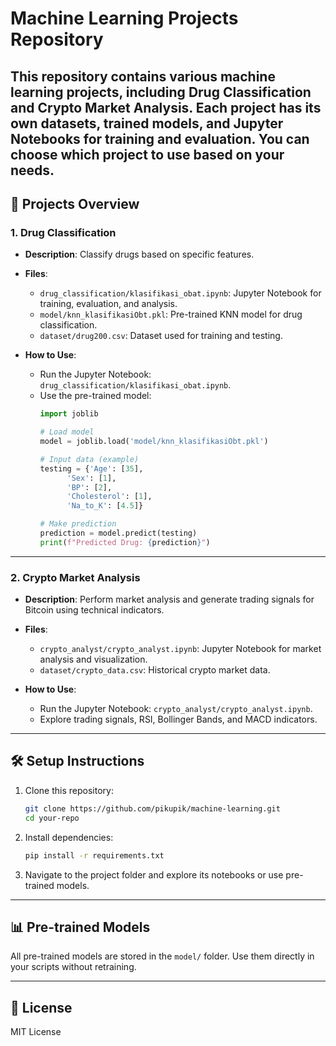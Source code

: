 # Machine Learning Projects Repository

This repository contains various machine learning projects, including **Drug Classification** and **Crypto Market Analysis**. Each project has its own datasets, trained models, and Jupyter Notebooks for training and evaluation. You can choose which project to use based on your needs.
---

## 🚀 Projects Overview

### 1. **Drug Classification**
- **Description**: Classify drugs based on specific features.
- **Files**:
  - `drug_classification/klasifikasi_obat.ipynb`: Jupyter Notebook for training, evaluation, and analysis.
  - `model/knn_klasifikasiObt.pkl`: Pre-trained KNN model for drug classification.
  - `dataset/drug200.csv`: Dataset used for training and testing.

- **How to Use**:
  - Run the Jupyter Notebook: `drug_classification/klasifikasi_obat.ipynb`.
  - Use the pre-trained model:
    ```python
    import joblib

    # Load model
    model = joblib.load('model/knn_klasifikasiObt.pkl')

    # Input data (example)
    testing = {'Age': [35],
          'Sex': [1],
          'BP': [2],
          'Cholesterol': [1],
          'Na_to_K': [4.5]}

    # Make prediction
    prediction = model.predict(testing)
    print(f"Predicted Drug: {prediction}")
    ```

---

### 2. **Crypto Market Analysis**
- **Description**: Perform market analysis and generate trading signals for Bitcoin using technical indicators.
- **Files**:
  - `crypto_analyst/crypto_analyst.ipynb`: Jupyter Notebook for market analysis and visualization.
  - `dataset/crypto_data.csv`: Historical crypto market data.

- **How to Use**:
  - Run the Jupyter Notebook: `crypto_analyst/crypto_analyst.ipynb`.
  - Explore trading signals, RSI, Bollinger Bands, and MACD indicators.

---

## 🛠️ Setup Instructions

1. Clone this repository:
   ```bash
   git clone https://github.com/pikupik/machine-learning.git
   cd your-repo
   ```

2. Install dependencies:
   ```bash
   pip install -r requirements.txt
   ```

3. Navigate to the project folder and explore its notebooks or use pre-trained models.

---

## 📊 Pre-trained Models
All pre-trained models are stored in the `model/` folder. Use them directly in your scripts without retraining. 

---

## 📝 License
MIT License
